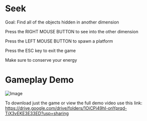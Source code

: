 # Seek

Goal: Find all of the objects hidden in another dimension



Press the RIGHT MOUSE BUTTON to see into the other dimension



Press the LEFT MOUSE BUTTON to spawn a platform



Press the ESC key to exit the game



Make sure to conserve your energy

# Gameplay Demo

![Image](https://user-images.githubusercontent.com/42820224/51708355-997cca00-1fd8-11e9-89e4-5dc1dd71e700.gif)

To download just the game or view the full demo video use this link:
https://drive.google.com/drive/folders/1OiCPi49hI-onYprqd-TiX3vEKE3E33ED?usp=sharing
